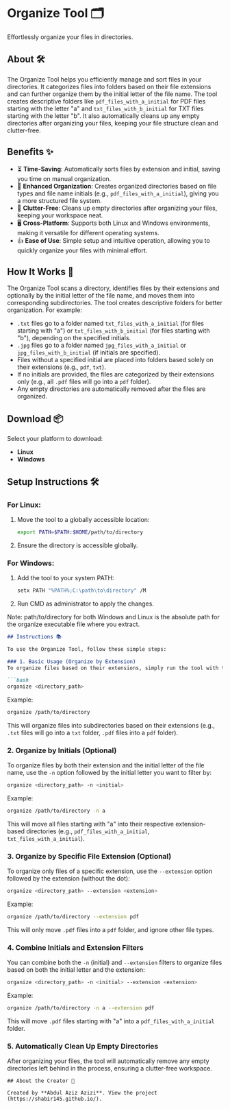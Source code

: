 # Organize Tool 🗂️

Effortlessly organize your files in directories.

## About 🛠️

The Organize Tool helps you efficiently manage and sort files in your directories. It categorizes files into folders based on their file extensions and can further organize them by the initial letter of the file name. The tool creates descriptive folders like ```pdf_files_with_a_initial```  for PDF files starting with the letter "a" and ```txt_files_with_b_initial``` for TXT files starting with the letter "b". It also automatically cleans up any empty directories after organizing your files, keeping your file structure clean and clutter-free.

## Benefits ✨

- ⏳ **Time-Saving**: Automatically sorts files by extension and initial, saving you time on manual organization.
- 📁 **Enhanced Organization**: Creates organized directories based on file types and file name initials (e.g., ```pdf_files_with_a_initial```), giving you a more structured file system.
- 🧹 **Clutter-Free**: Cleans up empty directories after organizing your files, keeping your workspace neat.
- 🖥️ **Cross-Platform**: Supports both Linux and Windows environments, making it versatile for different operating systems.
- 👍 **Ease of Use**: Simple setup and intuitive operation, allowing you to quickly organize your files with minimal effort.

## How It Works 🔧

The Organize Tool scans a directory, identifies files by their extensions and optionally by the initial letter of the file name, and moves them into corresponding subdirectories. The tool creates descriptive folders for better organization. For example:

- `.txt` files go to a folder named `txt_files_with_a_initial` (for files starting with "a") or `txt_files_with_b_initial` (for files starting with "b"), depending on the specified initials.
- `.jpg` files go to a folder named `jpg_files_with_a_initial` or `jpg_files_with_b_initial` (if initials are specified).
- Files without a specified initial are placed into folders based solely on their extensions (e.g., `pdf`, `txt`).
- If no initials are provided, the files are categorized by their extensions only (e.g., all `.pdf` files will go into a `pdf` folder).
- Any empty directories are automatically removed after the files are organized.


## Download 📦

Select your platform to download:

- **Linux** 
- **Windows** 

## Setup Instructions 🛠️

### For Linux:
1. Move the tool to a globally accessible location:
    ```bash
    export PATH=$PATH:$HOME/path/to/directory
    ```
2. Ensure the directory is accessible globally.

### For Windows:
1. Add the tool to your system PATH:
    ```bash
    setx PATH "%PATH%;C:\path\to\directory" /M
    ```
2. Run CMD as administrator to apply the changes.

Note: path/to/directory for both Windows and Linux is the absolute path for the organize executable file where you extract. 

```markdown
## Instructions 📚

To use the Organize Tool, follow these simple steps:

### 1. Basic Usage (Organize by Extension)
To organize files based on their extensions, simply run the tool with the directory you want to organize:

```bash
organize <directory_path>
```

Example:

```bash
organize /path/to/directory
```

This will organize files into subdirectories based on their extensions (e.g., `.txt` files will go into a `txt` folder, `.pdf` files into a `pdf` folder).

### 2. Organize by Initials (Optional)
To organize files by both their extension and the initial letter of the file name, use the `-n` option followed by the initial letter you want to filter by:

```bash
organize <directory_path> -n <initial>
```

Example:

```bash
organize /path/to/directory -n a
```

This will move all files starting with "a" into their respective extension-based directories (e.g., `pdf_files_with_a_initial`, `txt_files_with_a_initial`).

### 3. Organize by Specific File Extension (Optional)
To organize only files of a specific extension, use the `--extension` option followed by the extension (without the dot):

```bash
organize <directory_path> --extension <extension>
```

Example:

```bash
organize /path/to/directory --extension pdf
```

This will only move `.pdf` files into a `pdf` folder, and ignore other file types.

### 4. Combine Initials and Extension Filters
You can combine both the `-n` (initial) and `--extension` filters to organize files based on both the initial letter and the extension:

```bash
organize <directory_path> -n <initial> --extension <extension>
```

Example:

```bash
organize /path/to/directory -n a --extension pdf
```

This will move `.pdf` files starting with "a" into a `pdf_files_with_a_initial` folder.

### 5. Automatically Clean Up Empty Directories
After organizing your files, the tool will automatically remove any empty directories left behind in the process, ensuring a clutter-free workspace.
```
## About the Creator 👤

Created by **Abdul Aziz Azizi**. View the project (https://shabir145.github.io/).






